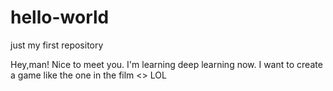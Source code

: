 # hello-world
just my first repository

Hey,man! Nice to meet you. I'm learning deep learning now.
I want to create a game like the one in the film <<Player Ready>> LOL
